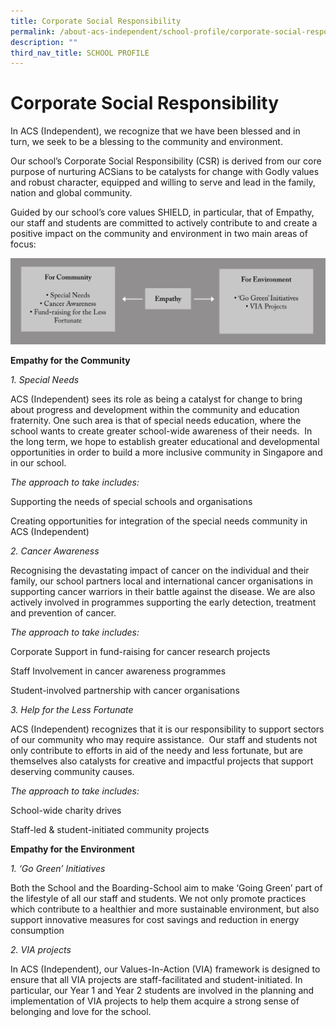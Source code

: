 ```yaml
---
title: Corporate Social Responsibility
permalink: /about-acs-independent/school-profile/corporate-social-responsibility/
description: ""
third_nav_title: SCHOOL PROFILE
---
```


# Corporate Social Responsibility

In ACS (Independent), we recognize that we have been blessed and in turn, we seek to be a blessing to the community and environment.

Our school’s Corporate Social Responsibility (CSR) is derived from our core purpose of nurturing ACSians to be catalysts for change with Godly values and robust character, equipped and willing to serve and lead in the family, nation and global community.

Guided by our school’s core values SHIELD, in particular, that of Empathy, our staff and students are committed to actively contribute to and create a positive impact on the community and environment in two main areas of focus:

<a href="/images/About%20ACS(I)/School%20Profile/schoolprofilediagram09.png"> <img src="/images/About%20ACS(I)/School%20Profile/schoolprofilediagram09.png"></a>

**Empathy for the Community**

_1\. Special Needs_

ACS (Independent) sees its role as being a catalyst for change to bring about progress and development within the community and education fraternity. One such area is that of special needs education, where the school wants to create greater school-wide awareness of their needs.  In the long term, we hope to establish greater educational and developmental opportunities in order to build a more inclusive community in Singapore and in our school.

_The approach to take includes:_

Supporting the needs of special schools and organisations

Creating opportunities for integration of the special needs community in ACS (Independent)

_2\. Cancer Awareness_

Recognising the devastating impact of cancer on the individual and their family, our school partners local and international cancer organisations in supporting cancer warriors in their battle against the disease. We are also actively involved in programmes supporting the early detection, treatment and prevention of cancer.

_The approach to take includes:_

Corporate Support in fund-raising for cancer research projects

Staff Involvement in cancer awareness programmes

Student-involved partnership with cancer organisations

_3\. Help for the Less Fortunate_

ACS (Independent) recognizes that it is our responsibility to support sectors of our community who may require assistance.  Our staff and students not only contribute to efforts in aid of the needy and less fortunate, but are themselves also catalysts for creative and impactful projects that support deserving community causes.

_The approach to take includes:_

School-wide charity drives

Staff-led & student-initiated community projects

**Empathy for the Environment**

_1\. ‘Go Green’ Initiatives_

Both the School and the Boarding-School aim to make ‘Going Green’ part of the lifestyle of all our staff and students. We not only promote practices which contribute to a healthier and more sustainable environment, but also support innovative measures for cost savings and reduction in energy consumption

_2\. VIA projects_

In ACS (Independent), our Values-In-Action (VIA) framework is designed to ensure that all VIA projects are staff-facilitated and student-initiated. In particular, our Year 1 and Year 2 students are involved in the planning and implementation of VIA projects to help them acquire a strong sense of belonging and love for the school.